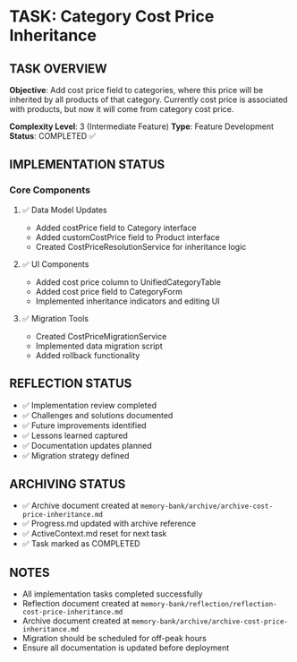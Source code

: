 # TASK: Category Cost Price Inheritance

## TASK OVERVIEW
**Objective**: Add cost price field to categories, where this price will be inherited by all products of that category. Currently cost price is associated with products, but now it will come from category cost price.

**Complexity Level**: 3 (Intermediate Feature)
**Type**: Feature Development
**Status**: COMPLETED ✅

## IMPLEMENTATION STATUS

### Core Components
1. ✅ Data Model Updates
   - Added costPrice field to Category interface
   - Added customCostPrice field to Product interface
   - Created CostPriceResolutionService for inheritance logic

2. ✅ UI Components
   - Added cost price column to UnifiedCategoryTable
   - Added cost price field to CategoryForm
   - Implemented inheritance indicators and editing UI

3. ✅ Migration Tools
   - Created CostPriceMigrationService
   - Implemented data migration script
   - Added rollback functionality

## REFLECTION STATUS
- ✅ Implementation review completed
- ✅ Challenges and solutions documented
- ✅ Future improvements identified
- ✅ Lessons learned captured
- ✅ Documentation updates planned
- ✅ Migration strategy defined

## ARCHIVING STATUS
- ✅ Archive document created at `memory-bank/archive/archive-cost-price-inheritance.md`
- ✅ Progress.md updated with archive reference
- ✅ ActiveContext.md reset for next task
- ✅ Task marked as COMPLETED

## NOTES
- All implementation tasks completed successfully
- Reflection document created at `memory-bank/reflection/reflection-cost-price-inheritance.md`
- Archive document created at `memory-bank/archive/archive-cost-price-inheritance.md`
- Migration should be scheduled for off-peak hours
- Ensure all documentation is updated before deployment
